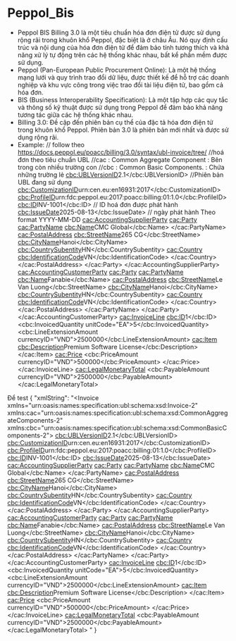 # Peppol_Bis
- Peppol BIS Billing 3.0 là một tiêu chuẩn hóa đơn điện tử được sử dụng rộng rãi trong khuôn khổ Peppol, đặc biệt là ở châu Âu. Nó quy định cấu trúc và nội dung của hóa đơn điện tử để đảm bảo tính tương thích và khả năng xử lý tự động trên các hệ thống khác nhau, bất kể phần mềm được sử dụng.
- Peppol (Pan-European Public Procurement Online):
Là một hệ thống mạng lưới và quy trình trao đổi dữ liệu, được thiết kế để hỗ trợ các doanh nghiệp và khu vực công trong việc trao đổi tài liệu điện tử, bao gồm cả hóa đơn. 
- BIS (Business Interoperability Specification):
Là một tập hợp các quy tắc và thông số kỹ thuật được sử dụng trong Peppol để đảm bảo khả năng tương tác giữa các hệ thống khác nhau. 
- Billing 3.0:
Đề cập đến phiên bản cụ thể của đặc tả hóa đơn điện tử trong khuôn khổ Peppol. Phiên bản 3.0 là phiên bản mới nhất và được sử dụng rộng rãi. 
- Example: 
// follow theo https://docs.peppol.eu/poacc/billing/3.0/syntax/ubl-invoice/tree/
<Invoice xmlns="urn:oasis:names:specification:ubl:schema:xsd:Invoice-2"
         xmlns:cac="urn:oasis:names:specification:ubl:schema:xsd:CommonAggregateComponents-2" 
         xmlns:cbc="urn:oasis:names:specification:ubl:schema:xsd:CommonBasicComponents-2"> //hoá đơn theo tiêu chuẩn UBL
         //cac : Common Aggregate Component : Bên trong còn nhiều trường con
         //cbc : Common Basic Components. : Chứa những trường lẻ
    <cbc:UBLVersionID>2.1</cbc:UBLVersionID>  //Phiên bản UBL đang sử dụng
    <cbc:CustomizationID>urn:cen.eu:en16931:2017</cbc:CustomizationID> 
    <cbc:ProfileID>urn:fdc:peppol.eu:2017:poacc:billing:01:1.0</cbc:ProfileID>
    <cbc:ID>INV-1001</cbc:ID> // ID hoá đơn được phát hành
    <cbc:IssueDate>2025-08-13</cbc:IssueDate> // ngày phát hành Theo format YYYY-MM-DD
    <cac:AccountingSupplierParty>
        <cac:Party> 
            <cac:PartyName>
                <cbc:Name>CMC Global</cbc:Name>
            </cac:PartyName>
            <cac:PostalAddress>
                <cbc:StreetName>265 CG</cbc:StreetName>
                <cbc:CityName>Hanoi</cbc:CityName>
                <cbc:CountrySubentity>HN</cbc:CountrySubentity>
                <cac:Country>
                    <cbc:IdentificationCode>VN</cbc:IdentificationCode>
                </cac:Country>
            </cac:PostalAddress>
        </cac:Party>
    </cac:AccountingSupplierParty>
    <cac:AccountingCustomerParty>
        <cac:Party>
            <cac:PartyName>
                <cbc:Name>Fanabie</cbc:Name>
                <cac:PostalAddress>
                <cbc:StreetName>Le Van Luong</cbc:StreetName>
                <cbc:CityName>Hanoi</cbc:CityName>
                <cbc:CountrySubentity>HN</cbc:CountrySubentity>
                <cac:Country>
                    <cbc:IdentificationCode>VN</cbc:IdentificationCode>
                </cac:Country>
            </cac:PostalAddress>
            </cac:PartyName>
        </cac:Party>
    </cac:AccountingCustomerParty>
    <cac:InvoiceLine>
        <cbc:ID>1</cbc:ID>
        <cbc:InvoicedQuantity unitCode="EA">5</cbc:InvoicedQuantity>
        <cbc:LineExtensionAmount currencyID="VND">2500000</cbc:LineExtensionAmount>
        <cac:Item>
            <cbc:Description>Premium Software License</cbc:Description>
        </cac:Item>
        <cac:Price>
            <cbc:PriceAmount currencyID="VND">500000</cbc:PriceAmount>
        </cac:Price>
    </cac:InvoiceLine>
    <cac:LegalMonetaryTotal>
        <cbc:PayableAmount currencyID="VND">2500000</cbc:PayableAmount>
    </cac:LegalMonetaryTotal>
</Invoice>

Để test
{
  "xmlString": "<Invoice xmlns=\"urn:oasis:names:specification:ubl:schema:xsd:Invoice-2\" xmlns:cac=\"urn:oasis:names:specification:ubl:schema:xsd:CommonAggregateComponents-2\" xmlns:cbc=\"urn:oasis:names:specification:ubl:schema:xsd:CommonBasicComponents-2\"> <cbc:UBLVersionID>2.1</cbc:UBLVersionID> <cbc:CustomizationID>urn:cen.eu:en16931:2017</cbc:CustomizationID> <cbc:ProfileID>urn:fdc:peppol.eu:2017:poacc:billing:01:1.0</cbc:ProfileID> <cbc:ID>INV-1001</cbc:ID> <cbc:IssueDate>2025-08-13</cbc:IssueDate> <cac:AccountingSupplierParty> <cac:Party> <cac:PartyName> <cbc:Name>CMC Global</cbc:Name> </cac:PartyName> <cac:PostalAddress> <cbc:StreetName>265 CG</cbc:StreetName> <cbc:CityName>Hanoi</cbc:CityName> <cbc:CountrySubentity>HN</cbc:CountrySubentity> <cac:Country> <cbc:IdentificationCode>VN</cbc:IdentificationCode> </cac:Country> </cac:PostalAddress> </cac:Party> </cac:AccountingSupplierParty> <cac:AccountingCustomerParty> <cac:Party> <cac:PartyName> <cbc:Name>Fanabie</cbc:Name> <cac:PostalAddress> <cbc:StreetName>Le Van Luong</cbc:StreetName> <cbc:CityName>Hanoi</cbc:CityName> <cbc:CountrySubentity>HN</cbc:CountrySubentity> <cac:Country> <cbc:IdentificationCode>VN</cbc:IdentificationCode> </cac:Country> </cac:PostalAddress> </cac:PartyName> </cac:Party> </cac:AccountingCustomerParty> <cac:InvoiceLine> <cbc:ID>1</cbc:ID> <cbc:InvoicedQuantity unitCode=\"EA\">5</cbc:InvoicedQuantity> <cbc:LineExtensionAmount currencyID=\"VND\">2500000</cbc:LineExtensionAmount> <cac:Item> <cbc:Description>Premium Software License</cbc:Description> </cac:Item> <cac:Price> <cbc:PriceAmount currencyID=\"VND\">500000</cbc:PriceAmount> </cac:Price> </cac:InvoiceLine> <cac:LegalMonetaryTotal> <cbc:PayableAmount currencyID=\"VND\">2500000</cbc:PayableAmount> </cac:LegalMonetaryTotal> </Invoice>"
}